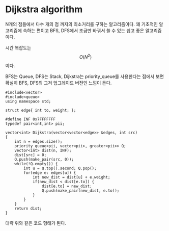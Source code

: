 # Dijkstra algorithm

N개의 점들에서 다수 개의 점 까지의 최소거리를 구하는 알고리즘이다. 꽤 기초적인 알고리즘에 속하는 편이고 BFS, DFS에서 조금만 바꿔서 쓸 수 있는 쉽고 좋은 알고리즘이다.

시간 복잡도는 $$$$$$O(N^2)$$이다.

BFS는 Queue, DFS는 Stack, Dijkstra는 priority\_queue를 사용한다는 점에서 보면 확실히 BFS, DFS의 그저 업그레이드 버전인 느낌이 든다.

```
#include<vector>
#include<queue>
using namespace std;

struct edge{ int to, weight; };

#define INF 0x7FFFFFFF
typedef pair<int,int> pii;

vector<int> Dijkstra(vector<vector<edge>> &edges, int src)
{
    int n = edges.size();
    priority_queue<pii, vector<pii>, greater<pii>> Q;
    vector<int> dist(n, INF);
    dist[src] = 0;
    Q.push(make_pair(src, 0));
    while(!Q.empty()) {
        int u = Q.top().second; Q.pop();
        for(edge e: edges[u]) {
            int new_dist = dist[u] + e.weight;
            if(new_dist < dist[e.to]) {
                dist[e.to] = new_dist; 
                Q.push(make_pair(new_dist, e.to));
            }
        }
    }
    return dist;
}
```

대략 위와 같은 코드 형태가 된다.

